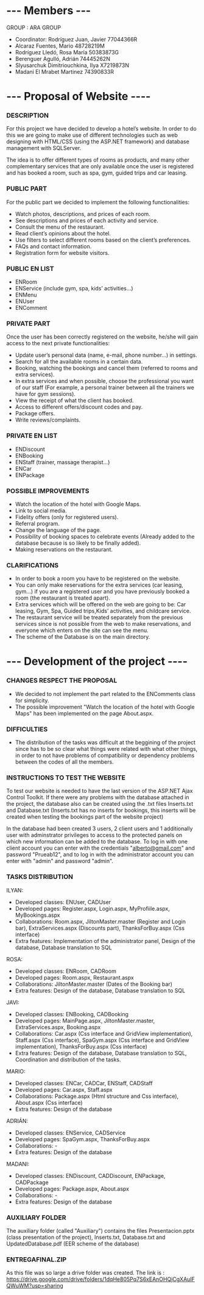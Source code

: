 # --- Members --- #

GROUP : ARA GROUP
- Coordinator: Rodríguez Juan, Javier 77044366R
- Alcaraz Fuentes, Mario 48728219M
- Rodríguez Lledó, Rosa María 50383873G
- Berenguer Agulló, Adrián 74445262N
- Slyusarchuk Dimitriouchkina, Ilya X7219873N
- Madani El Mrabet Martinez 74390833R

# --- Proposal of Website ---- #

### DESCRIPTION ###
For this project we have decided to develop a hotel’s website. In order to do this we are going to make use of different technologies such as web designing with HTML/CSS (using the ASP.NET framework) and database management with SQLServer.

The idea is to offer different types of rooms as products, and many other complementary services that are only available once the user is registered and has booked a room, such as spa, gym, guided trips and car leasing. 


### PUBLIC PART ###
For the public part we decided to implement the following functionalities:
  - Watch photos, descriptions, and prices of each room.
  - See descriptions and prices of each activity and service.
  - Consult the menu of the restaurant.
  - Read client’s opinions about the hotel.
  - Use filters to select different rooms based on the client’s preferences.
  - FAQs and contact information.
  - Registration form for website visitors.

### PUBLIC EN LIST ###
  - ENRoom
  - ENService (include gym, spa, kids’ activities...)
  - ENMenu
  - ENUser
  - ENComment

### PRIVATE PART 
Once the user has been correctly registered on the website, he/she will gain access to the next private functionalities:
  - Update user’s personal data (name, e-mail, phone number…) in settings.
  - Search for all the available rooms in a certain data.
  - Booking, watching the bookings and cancel them (referred to rooms and extra services).
  - In extra services and when possible, choose the professional you want of our staff (For example, a personal trainer between all the trainers we have for gym sessions).
  - View the receipt of what the client has booked. 
  - Access to different offers/discount codes and pay.
  - Package offers.
  - Write reviews/complaints.

### PRIVATE EN LIST ###
  - ENDiscount
  - ENBooking
  - ENStaff (trainer, massage therapist...)
  - ENCar
  - ENPackage


### POSSIBLE IMPROVEMENTS ###
  - Watch the location of the hotel with Google Maps.
  - Link to social media.
  - Fidelity offers (only for registered users).
  - Referral program.
  - Change the language of the page.
  - Possibility of booking spaces to celebrate events (Already added to the database because is so likely to be finally added).
  - Making reservations on the restaurant.

### CLARIFICATIONS ###
  - In order to book a room you have to be registered on the website.
  - You can only make reservations for the extra services (car leasing, gym...) if you are a registered user and you have previously booked a room (the restaurant is treated apart).
  - Extra services which will be offered on the web are going to be: Car leasing, Gym, Spa, Guided trips,Kids’ activities, and childcare service. 
  - The restaurant service will be treated separately from the previous services since is not possible from the web to make reservations, and everyone which enters on the site can see the menu.
  - The scheme of the Database is on the main directory.

# --- Development of the project ---- #

### CHANGES RESPECT THE PROPOSAL ###
  - We decided to not implement the part related to the ENComments class for simplicity.
  - The possible improvement "Watch the location of the hotel with Google Maps" has been implemented on the page About.aspx.

### DIFFICULTIES ###
  - The distribution of the tasks was difficult at the beggining of the project since has to be so clear what things were related with what other things, in order to not have problems of compatibility or dependency problems between the codes of all the members.

### INSTRUCTIONS TO TEST THE WEBSITE ###
To test our website is needed to have the last version of the ASP.NET Ajax Control Toolkit. If there were any problems with the database attached in the project, the database also can be created using the .txt files Inserts.txt and Database.txt (Inserts.txt has no inserts for bookings, this inserts will be created when testing the bookings part of the website project)

In the database had been created 3 users, 2 client users and 1 additionally user with adminstrator privileges to access to the protected panels on which new information can be added to the database. To log in with one client account you can enter with the credentials "alberto@gmail.com" and password "Prueab12", and to log in with the administrator account you can enter with "admin" and password "admin".

### TASKS DISTRIBUTION ###
ILYAN:
  - Developed classes: ENUser, CADUser
  - Developed pages: Register.aspx, Login.aspx, MyProfiile.aspx, MyBookings.aspx
  - Collaborations: Room.aspx, JiltonMaster.master (Register and Login bar), ExtraServices.aspx (Discounts part), ThanksForBuy.aspx (Css interface)
  - Extra features: Implementation of the administrator panel, Design of the database, Database translation to SQL
  
ROSA: 
  - Developed classes: ENRoom, CADRoom
  - Developed pages: Room.aspx, Restaurant.aspx
  - Collaborations: JiltonMaster.master (Dates of the Booking bar)
  - Extra features: Design of the database, Database translation to SQL
  
JAVI:
  - Developed classes: ENBooking, CADBooking
  - Developed pages: MainPage.aspx, JiltonMaster.master, ExtraServices.aspx, Booking.aspx
  - Collaborations: Car.aspx (Css interface and GridView implementation), Staff.aspx (Css interface), SpaGym.aspx (Css interface and GridView implementation), ThanksForBuy.aspx (Css interface)
  - Extra features: Design of the database, Database translation to SQL, Coordination and distribution of the tasks.
  
MARIO:
  - Developed classes: ENCar, CADCar, ENStaff, CADStaff
  - Developed pages: Car.aspx, Staff.aspx
  - Collaborations: Package.aspx (Html structure and Css interface), About.aspx (Css interface)
  - Extra features: Design of the database
  
ADRIÁN:
  - Developed classes: ENService, CADService
  - Developed pages: SpaGym.aspx, ThanksForBuy.aspx
  - Collaborations: -
  - Extra features: Design of the database
  
MADANI:
  - Developed classes: ENDiscount, CADDiscount, ENPackage, CADPackage
  - Developed pages: Package.aspx, About.aspx
  - Collaborations: -
  - Extra features: Design of the database
  
### AUXILIARY FOLDER ###
The auxiliary folder (called "Auxiliary") contains the files Presentacion.pptx (class presentation of the project), Inserts.txt, Database.txt and UpdatedDatabase.pdf (EER scheme of the database)

### ENTREGAFINAL.ZIP ###
As this file was so large a drive folder was created. The link is : https://drive.google.com/drive/folders/1dqHe805Pq7S6xEAnOHQjCgXAuIFQWuWM?usp=sharing
